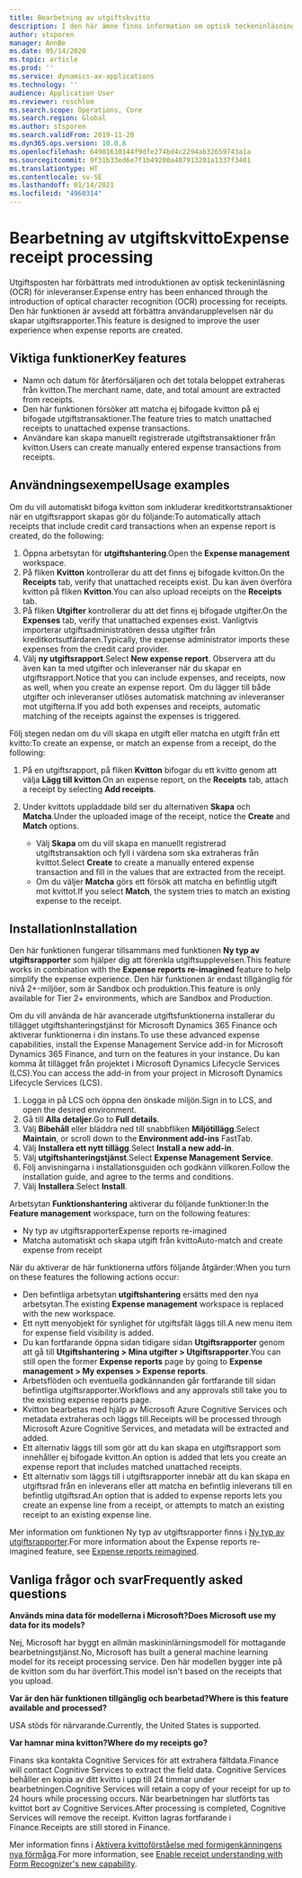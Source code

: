 ```yaml
---
title: Bearbetning av utgiftskvitto
description: I den här ämne finns information om optisk teckeninläsning (OCR) av kvitton. Den här funktionen är avsedd att förbättra användarupplevelsen när du skapar utgiftsrapporter i Microsoft Dynamics 365 Finance.
author: stsporen
manager: AnnBe
ms.date: 05/14/2020
ms.topic: article
ms.prod: ''
ms.service: dynamics-ax-applications
ms.technology: ''
audience: Application User
ms.reviewer: roschlom
ms.search.scope: Operations, Core
ms.search.region: Global
ms.author: stsporen
ms.search.validFrom: 2019-11-20
ms.dyn365.ops.version: 10.0.8
ms.openlocfilehash: 64901610144f9dfe274bd4c2294ab32659743a1a
ms.sourcegitcommit: 9f31b33ed6e7f1b49200a407913201a1337f3401
ms.translationtype: HT
ms.contentlocale: sv-SE
ms.lasthandoff: 01/14/2021
ms.locfileid: "4960314"
---
```

# <a name="expense-receipt-processing"></a><span data-ttu-id="20c71-104">Bearbetning av utgiftskvitto</span><span class="sxs-lookup"><span data-stu-id="20c71-104">Expense receipt processing</span></span>

<span data-ttu-id="20c71-105">Utgiftsposten har förbättrats med introduktionen av optisk teckeninläsning (OCR) för inleveranser.</span><span class="sxs-lookup"><span data-stu-id="20c71-105">Expense entry has been enhanced through the introduction of optical character recognition (OCR) processing for receipts.</span></span> <span data-ttu-id="20c71-106">Den här funktionen är avsedd att förbättra användarupplevelsen när du skapar utgiftsrapporter.</span><span class="sxs-lookup"><span data-stu-id="20c71-106">This feature is designed to improve the user experience when expense reports are created.</span></span>

## <a name="key-features"></a><span data-ttu-id="20c71-107">Viktiga funktioner</span><span class="sxs-lookup"><span data-stu-id="20c71-107">Key features</span></span>

- <span data-ttu-id="20c71-108">Namn och datum för återförsäljaren och det totala beloppet extraheras från kvitton.</span><span class="sxs-lookup"><span data-stu-id="20c71-108">The merchant name, date, and total amount are extracted from receipts.</span></span>
- <span data-ttu-id="20c71-109">Den här funktionen försöker att matcha ej bifogade kvitton på ej bifogade utgiftstransaktioner.</span><span class="sxs-lookup"><span data-stu-id="20c71-109">The feature tries to match unattached receipts to unattached expense transactions.</span></span>
- <span data-ttu-id="20c71-110">Användare kan skapa manuellt registrerade utgiftstransaktioner från kvitton.</span><span class="sxs-lookup"><span data-stu-id="20c71-110">Users can create manually entered expense transactions from receipts.</span></span>

## <a name="usage-examples"></a><span data-ttu-id="20c71-111">Användningsexempel</span><span class="sxs-lookup"><span data-stu-id="20c71-111">Usage examples</span></span>

<span data-ttu-id="20c71-112">Om du vill automatiskt bifoga kvitton som inkluderar kreditkortstransaktioner när en utgiftsrapport skapas gör du följande:</span><span class="sxs-lookup"><span data-stu-id="20c71-112">To automatically attach receipts that include credit card transactions when an expense report is created, do the following:</span></span>

  1. <span data-ttu-id="20c71-113">Öppna arbetsytan för **utgiftshantering**.</span><span class="sxs-lookup"><span data-stu-id="20c71-113">Open the **Expense management** workspace.</span></span>
  2. <span data-ttu-id="20c71-114">På fliken **Kvitton** kontrollerar du att det finns ej bifogade kvitton.</span><span class="sxs-lookup"><span data-stu-id="20c71-114">On the **Receipts** tab, verify that unattached receipts exist.</span></span> <span data-ttu-id="20c71-115">Du kan även överföra kvitton på fliken **Kvitton**.</span><span class="sxs-lookup"><span data-stu-id="20c71-115">You can also upload receipts on the **Receipts** tab.</span></span>
  3. <span data-ttu-id="20c71-116">På fliken **Utgifter** kontrollerar du att det finns ej bifogade utgifter.</span><span class="sxs-lookup"><span data-stu-id="20c71-116">On the **Expenses** tab, verify that unattached expenses exist.</span></span> <span data-ttu-id="20c71-117">Vanligtvis importerar utgiftsadministratören dessa utgifter från kreditkortsutfärdaren.</span><span class="sxs-lookup"><span data-stu-id="20c71-117">Typically, the expense administrator imports these expenses from the credit card provider.</span></span>
  4. <span data-ttu-id="20c71-118">Välj **ny utgiftsrapport**.</span><span class="sxs-lookup"><span data-stu-id="20c71-118">Select **New expense report**.</span></span> <span data-ttu-id="20c71-119">Observera att du även kan ta med utgifter och inleveranser när du skapar en utgiftsrapport.</span><span class="sxs-lookup"><span data-stu-id="20c71-119">Notice that you can include expenses, and receipts, now as well, when you create an expense report.</span></span> <span data-ttu-id="20c71-120">Om du lägger till både utgifter och inleveranser utlöses automatisk matchning av inleveranser mot utgifterna.</span><span class="sxs-lookup"><span data-stu-id="20c71-120">If you add both expenses and receipts, automatic matching of the receipts against the expenses is triggered.</span></span>

<span data-ttu-id="20c71-121">Följ stegen nedan om du vill skapa en utgift eller matcha en utgift från ett kvitto:</span><span class="sxs-lookup"><span data-stu-id="20c71-121">To create an expense, or match an expense from a receipt, do the following:</span></span>

  1. <span data-ttu-id="20c71-122">På en utgiftsrapport, på fliken **Kvitton** bifogar du ett kvitto genom att välja **Lägg till kvitton**.</span><span class="sxs-lookup"><span data-stu-id="20c71-122">On an expense report, on the **Receipts** tab, attach a receipt by selecting **Add receipts**.</span></span>
  2. <span data-ttu-id="20c71-123">Under kvittots uppladdade bild ser du alternativen **Skapa** och **Matcha**.</span><span class="sxs-lookup"><span data-stu-id="20c71-123">Under the uploaded image of the receipt, notice the **Create** and **Match** options.</span></span>

      - <span data-ttu-id="20c71-124">Välj **Skapa** om du vill skapa en manuellt registrerad utgiftstransaktion och fyll i värdena som ska extraheras från kvittot.</span><span class="sxs-lookup"><span data-stu-id="20c71-124">Select **Create** to create a manually entered expense transaction and fill in the values that are extracted from the receipt.</span></span>
      - <span data-ttu-id="20c71-125">Om du väljer **Matcha** görs ett försök att matcha en befintlig utgift mot kvittot.</span><span class="sxs-lookup"><span data-stu-id="20c71-125">If you select **Match**, the system tries to match an existing expense to the receipt.</span></span>

## <a name="installation"></a><span data-ttu-id="20c71-126">Installation</span><span class="sxs-lookup"><span data-stu-id="20c71-126">Installation</span></span>

<span data-ttu-id="20c71-127">Den här funktionen fungerar tillsammans med funktionen **Ny typ av utgiftsrapporter** som hjälper dig att förenkla utgiftsupplevelsen.</span><span class="sxs-lookup"><span data-stu-id="20c71-127">This feature works in combination with the **Expense reports re-imagined** feature to help simplify the expense experience.</span></span> <span data-ttu-id="20c71-128">Den här funktionen är endast tillgänglig för nivå 2+-miljöer, som är Sandbox och produktion.</span><span class="sxs-lookup"><span data-stu-id="20c71-128">This feature is only available for Tier 2+ environments, which are Sandbox and Production.</span></span>

<span data-ttu-id="20c71-129">Om du vill använda de här avancerade utgiftsfunktionerna installerar du tillägget utgiftshanteringstjänst för Microsoft Dynamics 365 Finance och aktiverar funktionerna i din instans.</span><span class="sxs-lookup"><span data-stu-id="20c71-129">To use these advanced expense capabilities, install the Expense Management Service add-in for Microsoft Dynamics 365 Finance, and turn on the features in your instance.</span></span> <span data-ttu-id="20c71-130">Du kan komma åt tillägget från projektet i Microsoft Dynamics Lifecycle Services (LCS).</span><span class="sxs-lookup"><span data-stu-id="20c71-130">You can access the add-in from your project in Microsoft Dynamics Lifecycle Services (LCS).</span></span>

1. <span data-ttu-id="20c71-131">Logga in på LCS och öppna den önskade miljön.</span><span class="sxs-lookup"><span data-stu-id="20c71-131">Sign in to LCS, and open the desired environment.</span></span>
2. <span data-ttu-id="20c71-132">Gå till **Alla detaljer**.</span><span class="sxs-lookup"><span data-stu-id="20c71-132">Go to **Full details**.</span></span>
3. <span data-ttu-id="20c71-133">Välj **Bibehåll** eller bläddra ned till snabbfliken **Miljötillägg**.</span><span class="sxs-lookup"><span data-stu-id="20c71-133">Select **Maintain**, or scroll down to the **Environment add-ins** FastTab.</span></span>
4. <span data-ttu-id="20c71-134">Välj **Installera ett nytt tillägg**.</span><span class="sxs-lookup"><span data-stu-id="20c71-134">Select **Install a new add-in**.</span></span>
5. <span data-ttu-id="20c71-135">Välj **utgiftshanteringstjänst**.</span><span class="sxs-lookup"><span data-stu-id="20c71-135">Select **Expense Management Service**.</span></span>
6. <span data-ttu-id="20c71-136">Följ anvisningarna i installationsguiden och godkänn villkoren.</span><span class="sxs-lookup"><span data-stu-id="20c71-136">Follow the installation guide, and agree to the terms and conditions.</span></span>
7. <span data-ttu-id="20c71-137">Välj **Installera**.</span><span class="sxs-lookup"><span data-stu-id="20c71-137">Select **Install**.</span></span>

<span data-ttu-id="20c71-138">Arbetsytan **Funktionshantering** aktiverar du följande funktioner:</span><span class="sxs-lookup"><span data-stu-id="20c71-138">In the **Feature management** workspace, turn on the following features:</span></span>

- <span data-ttu-id="20c71-139">Ny typ av utgiftsrapporter</span><span class="sxs-lookup"><span data-stu-id="20c71-139">Expense reports re-imagined</span></span>
- <span data-ttu-id="20c71-140">Matcha automatiskt och skapa utgift från kvitto</span><span class="sxs-lookup"><span data-stu-id="20c71-140">Auto-match and create expense from receipt</span></span>

<span data-ttu-id="20c71-141">När du aktiverar de här funktionerna utförs följande åtgärder:</span><span class="sxs-lookup"><span data-stu-id="20c71-141">When you turn on these features the following actions occur:</span></span>

- <span data-ttu-id="20c71-142">Den befintliga arbetsytan **utgiftshantering** ersätts med den nya arbetsytan.</span><span class="sxs-lookup"><span data-stu-id="20c71-142">The existing **Expense management** workspace is replaced with the new workspace.</span></span>
- <span data-ttu-id="20c71-143">Ett nytt menyobjekt för synlighet för utgiftsfält läggs till.</span><span class="sxs-lookup"><span data-stu-id="20c71-143">A new menu item for expense field visibility is added.</span></span>
- <span data-ttu-id="20c71-144">Du kan fortfarande öppna sidan tidigare sidan **Utgiftsrapporter** genom att gå till **Utgiftshantering > Mina utgifter > Utgiftsrapporter**.</span><span class="sxs-lookup"><span data-stu-id="20c71-144">You can still open the former **Expense reports** page by going to **Expense management > My expenses > Expense reports**.</span></span>
- <span data-ttu-id="20c71-145">Arbetsflöden och eventuella godkännanden går fortfarande till sidan befintliga utgiftsrapporter.</span><span class="sxs-lookup"><span data-stu-id="20c71-145">Workflows and any approvals still take you to the existing expense reports page.</span></span>
- <span data-ttu-id="20c71-146">Kvitton bearbetas med hjälp av Microsoft Azure Cognitive Services och metadata extraheras och läggs till.</span><span class="sxs-lookup"><span data-stu-id="20c71-146">Receipts will be processed through Microsoft Azure Cognitive Services, and metadata will be extracted and added.</span></span>
- <span data-ttu-id="20c71-147">Ett alternativ läggs till som gör att du kan skapa en utgiftsrapport som innehåller ej bifogade kvitton.</span><span class="sxs-lookup"><span data-stu-id="20c71-147">An option is added that lets you create an expense report that includes matched unattached receipts.</span></span>
- <span data-ttu-id="20c71-148">Ett alternativ som läggs till i utgiftsrapporter innebär att du kan skapa en utgiftsrad från en inleverans eller att matcha en befintlig inleverans till en befintlig utgiftsrad.</span><span class="sxs-lookup"><span data-stu-id="20c71-148">An option that is added to expense reports lets you create an expense line from a receipt, or attempts to match an existing receipt to an existing expense line.</span></span>

<span data-ttu-id="20c71-149">Mer information om funktionen Ny typ av utgiftsrapporter finns i [Ny typ av utgiftsrapporter](ExpenseWorkspaceNew.md).</span><span class="sxs-lookup"><span data-stu-id="20c71-149">For more information about the Expense reports re-imagined feature, see [Expense reports reimagined](ExpenseWorkspaceNew.md).</span></span>

## <a name="frequently-asked-questions"></a><span data-ttu-id="20c71-150">Vanliga frågor och svar</span><span class="sxs-lookup"><span data-stu-id="20c71-150">Frequently asked questions</span></span>

<span data-ttu-id="20c71-151">**Används mina data för modellerna i Microsoft?**</span><span class="sxs-lookup"><span data-stu-id="20c71-151">**Does Microsoft use my data for its models?**</span></span>

<span data-ttu-id="20c71-152">Nej, Microsoft har byggt en allmän maskininlärningsmodell för mottagande bearbetningstjänst.</span><span class="sxs-lookup"><span data-stu-id="20c71-152">No, Microsoft has built a general machine learning model for its receipt processing service.</span></span> <span data-ttu-id="20c71-153">Den här modellen bygger inte på de kvitton som du har överfört.</span><span class="sxs-lookup"><span data-stu-id="20c71-153">This model isn't based on the receipts that you upload.</span></span>

<span data-ttu-id="20c71-154">**Var är den här funktionen tillgänglig och bearbetad?**</span><span class="sxs-lookup"><span data-stu-id="20c71-154">**Where is this feature available and processed?**</span></span>

<span data-ttu-id="20c71-155">USA stöds för närvarande.</span><span class="sxs-lookup"><span data-stu-id="20c71-155">Currently, the United States is supported.</span></span>

<span data-ttu-id="20c71-156">**Var hamnar mina kvitton?**</span><span class="sxs-lookup"><span data-stu-id="20c71-156">**Where do my receipts go?**</span></span>

<span data-ttu-id="20c71-157">Finans ska kontakta Cognitive Services för att extrahera fältdata.</span><span class="sxs-lookup"><span data-stu-id="20c71-157">Finance will contact Cognitive Services to extract the field data.</span></span> <span data-ttu-id="20c71-158">Cognitive Services behåller en kopia av ditt kvitto i upp till 24 timmar under bearbetningen.</span><span class="sxs-lookup"><span data-stu-id="20c71-158">Cognitive Services will retain a copy of your receipt for up to 24 hours while processing occurs.</span></span> <span data-ttu-id="20c71-159">När bearbetningen har slutförts tas kvittot bort av Cognitive Services.</span><span class="sxs-lookup"><span data-stu-id="20c71-159">After processing is completed, Cognitive Services will remove the receipt.</span></span> <span data-ttu-id="20c71-160">Kvitton lagras fortfarande i Finance.</span><span class="sxs-lookup"><span data-stu-id="20c71-160">Receipts are still stored in Finance.</span></span>

<span data-ttu-id="20c71-161">Mer information finns i [Aktivera kvittoförståelse med formigenkänningens nya förmåga](https://azure.microsoft.com/blog/enable-receipt-understanding-with-form-recognizer-s-new-capability/).</span><span class="sxs-lookup"><span data-stu-id="20c71-161">For more information, see [Enable receipt understanding with Form Recognizer's new capability](https://azure.microsoft.com/blog/enable-receipt-understanding-with-form-recognizer-s-new-capability/).</span></span>
